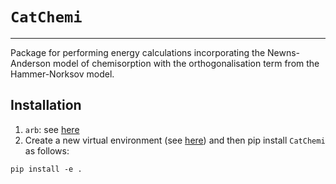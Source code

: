 # `CatChemi`
------------

Package for performing energy calculations incorporating the Newns-Anderson model of chemisorption with the orthogonalisation term from the Hammer-Norksov model.


## Installation

1. `arb`: see [here](https://github.com/arb-project/homebrew-arb)
2. Create a new virtual environment (see [here](https://realpython.com/python-virtual-environments-a-primer/)) and then pip install `CatChemi` as follows:
```
pip install -e .
```